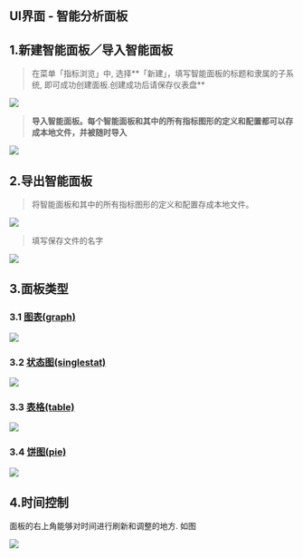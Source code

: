 ## **UI界面 - 智能分析面板**

## 1.**新建智能面板／导入智能面板**

> 在菜单「指标浏览」中, 选择**「新建」，填写智能面板的标题和隶属的子系统, 即可成功创建面板.创建成功后请保存仪表盘**

![](/part4/images/new_dashboard.png)

> **导入智能面板。每个智能面板和其中的所有指标图形的定义和配置都可以存成本地文件，并被随时导入**

![](/part4/images/import_dashboard.png)

## 2.**导出智能面板**

> 将智能面板和其中的所有指标图形的定义和配置存成本地文件。

![](/part4/images/p4_4.png)

> 填写保存文件的名字

![](/part4/images/p4_5.png)

## 3.**面板类型**

### 3.1 [图表(graph)](/part4/ui_dashboard/graph.md)

![](/part4/images/p4_7.png)

### 3.2 [状态图(singlestat)](/part4/ui_dashboard/singlestat.md)

![](/part4/images/p4_8.png)

### 3.3 [表格(table)](/part4/ui_dashboard/table.md)
![](/part4/images/table.png)

### 3.4 [饼图(pie)](/part4/ui_dashboard/pie.md)
![](/part4/images/pie.png)

## 4.时间控制

面板的右上角能够对时间进行刷新和调整的地方. 如图

![](/part4/images/p4_11.png)















